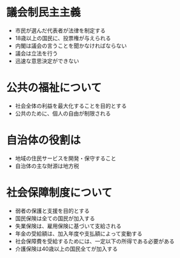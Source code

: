 # 議会制民主主義
- 市民が選んだ代表者が法律を制定する
- 18歳以上の国民に、投票権が与えられる
- 内閣は議会の言うことを聞かなければならない
- 議会は立法を行う
- 迅速な意思決定ができない


# 公共の福祉について
- 社会全体の利益を最大化することを目的とする
- 公共のために、個人の自由が制限される

# 自治体の役割は
- 地域の住民サービスを開発・保守すること
- 自治体の主な財源は地方税

# 社会保障制度について
- 弱者の保護と支援を目的とする
- 国民保険は全ての国民が加入する
- 失業保険は、雇用保険に基づいて支給される
- 年金の受給額は、加入年度や支払額によって変動する
- 社会保障費を受給するためには、一定以下の所得である必要がある
- 介護保険は40歳以上の国民全てが加入する